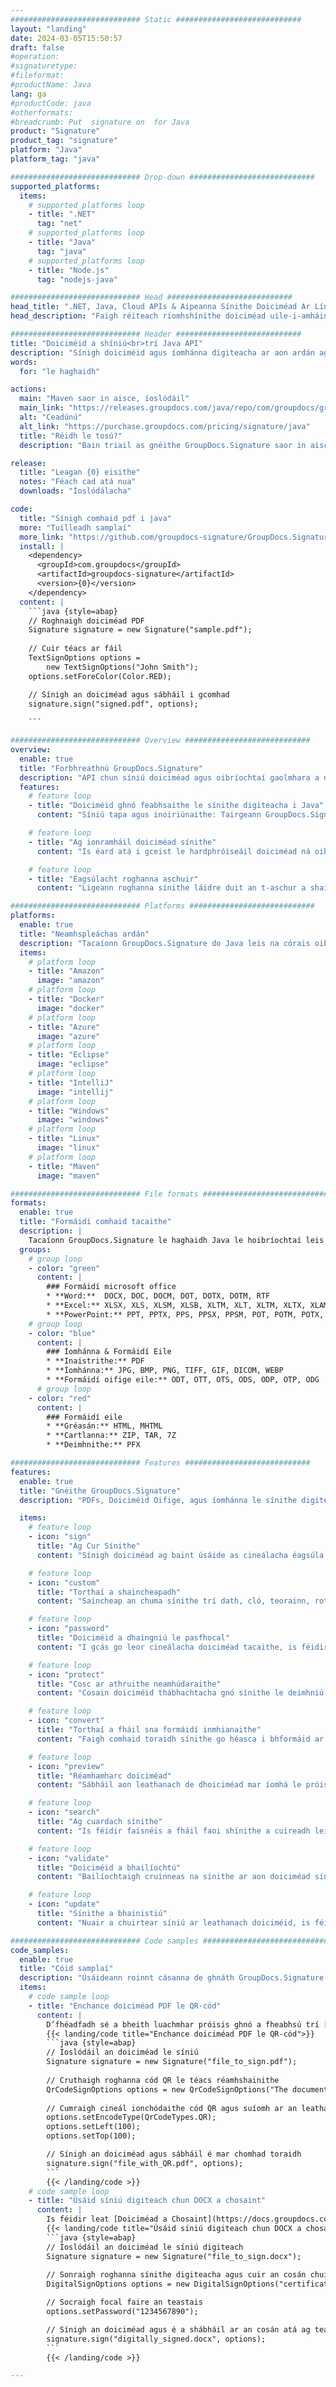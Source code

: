 ```yaml
---
############################# Static ############################
layout: "landing"
date: 2024-03-05T15:50:57
draft: false
#operation: 
#signaturetype: 
#fileformat: 
#productName: Java
lang: ga
#productCode: java
#otherformats: 
#breadcrumb: Put  signature on  for Java
product: "Signature"
product_tag: "signature"
platform: "Java"
platform_tag: "java"

############################# Drop-down ############################
supported_platforms:
  items:
    # supported_platforms loop
    - title: ".NET"
      tag: "net"
    # supported_platforms loop
    - title: "Java"
      tag: "java"
    # supported_platforms loop
    - title: "Node.js"
      tag: "nodejs-java"

############################# Head ############################
head_title: ".NET, Java, Cloud APIs & Aipeanna Sínithe Doiciméad Ar Líne"
head_description: "Faigh réiteach ríomhshínithe doiciméad uile-i-amháin le haghaidh .NET, Java agus feidhmchláir scamall-bhunaithe. Sínigh formáidí coiteanna doiciméad ar líne ag baint úsáide as gné simplí tarraing agus scaoil"

############################# Header ############################
title: "Doiciméid a shíniú<br>trí Java API"
description: "Sínigh doiciméid agus íomhánna digiteacha ar aon ardán ag baint úsáide as ár n-APIanna solúbtha agus ár réitigh app-bhunaithe do ríomhchláraitheoirí agus úsáideoirí deiridh."
words:
  for: "le haghaidh"

actions:
  main: "Maven saor in aisce, íoslódáil"
  main_link: "https://releases.groupdocs.com/java/repo/com/groupdocs/groupdocs-signature/"
  alt: "Ceadúnú"
  alt_link: "https://purchase.groupdocs.com/pricing/signature/java"
  title: "Réidh le tosú?"
  description: "Bain triail as gnéithe GroupDocs.Signature saor in aisce nó iarr ceadúnas"

release:
  title: "Leagan {0} eisithe"
  notes: "Féach cad atá nua"
  downloads: "Íoslódálacha"

code:
  title: "Sínigh comhaid pdf i java"
  more: "Tuilleadh samplaí"
  more_link: "https://github.com/groupdocs-signature/GroupDocs.Signature-for-Java"
  install: |
    <dependency>
      <groupId>com.groupdocs</groupId>
      <artifactId>groupdocs-signature</artifactId>
      <version>{0}</version>
    </dependency>
  content: |
    ```java {style=abap}  
    // Roghnaigh doiciméad PDF
    Signature signature = new Signature("sample.pdf");
    
    // Cuir téacs ar fáil
    TextSignOptions options = 
        new TextSignOptions("John Smith");
    options.setForeColor(Color.RED);

    // Sínigh an doiciméad agus sábháil i gcomhad
    signature.sign("signed.pdf", options);
    
    ```

############################# Overview ############################
overview:
  enable: true
  title: "Forbhreathnú GroupDocs.Signature"
  description: "API chun síniú doiciméad agus oibríochtaí gaolmhara a dhéanamh i bhfeidhmchláir Java"
  features:
    # feature loop
    - title: "Doiciméid ghnó feabhsaithe le sínithe digiteacha i Java"
      content: "Síniú tapa agus inoiriúnaithe: Tairgeann GroupDocs.Signature do Java raon leathan roghanna sínithe digiteacha do PDFs, íomhánna agus doiciméid Oifige. Is féidir leat téacs, barrachóid, QR-cóid, teastais dhigiteacha, pictiúir, nó meiteashonraí ceilte a úsáid. Tá próiseáil doiciméad tapa agus éifeachtach."

    # feature loop
    - title: "Ag ionramháil doiciméad sínithe"
      content: "Is éard atá i gceist le hardphróiseáil doiciméad ná oibríochtaí cumhachtacha ar dhoiciméid sínithe ag baint úsáide as GroupDocs.Signature do Java. Is féidir leat sínithe a cuireadh le doiciméid ghnó a chuardach agus a bhailíochtú ag baint úsáide as critéir úsáideacha éagsúla. Ina theannta sin, is féidir leat rochtain a fháil ar fhaisnéis mhionsonraithe faoin doiciméad nó íomhánna réamhamhairc dá leathanaigh a fháil."

    # feature loop
    - title: "Éagsúlacht roghanna aschuir"
      content: "Ligeann roghanna sínithe láidre duit an t-aschur a shaincheapadh do dhoiciméid sínithe le GroupDocs.Signature do Java. Is féidir leat aon síniú a shuíomh go beacht ar aon leathanach doiciméid agus a chuma a chumrú ar bhealaí éagsúla. Tacaíonn an Java API le doiciméid ghnó sínithe a shábháil i bhformáidí iomadúla tacaithe agus cuireann sé roghanna ar fáil chun iad a dhaingniú le pasfhocail."

############################# Platforms ############################
platforms:
  enable: true
  title: "Neamhspleáchas ardán"
  description: "Tacaíonn GroupDocs.Signature do Java leis na córais oibriúcháin, creataí agus bainisteoirí pacáiste seo a leanas"
  items:
    # platform loop
    - title: "Amazon"
      image: "amazon"
    # platform loop
    - title: "Docker"
      image: "docker"
    # platform loop
    - title: "Azure"
      image: "azure"
    # platform loop
    - title: "Eclipse"
      image: "eclipse"
    # platform loop
    - title: "IntelliJ"
      image: "intellij"
    # platform loop
    - title: "Windows"
      image: "windows"
    # platform loop
    - title: "Linux"
      image: "linux"
    # platform loop
    - title: "Maven"
      image: "maven"

############################# File formats ############################
formats:
  enable: true
  title: "Formáidí comhaid tacaithe"
  description: |
    Tacaíonn GroupDocs.Signature le haghaidh Java le hoibríochtaí leis na [formáidí comhaid](https://docs.groupdocs.com/signature/java/supported-document-formats/) seo a leanas.
  groups:
    # group loop
    - color: "green"
      content: |
        ### Formáidí microsoft office
        * **Word:**  DOCX, DOC, DOCM, DOT, DOTX, DOTM, RTF
        * **Excel:** XLSX, XLS, XLSM, XLSB, XLTM, XLT, XLTM, XLTX, XLAM, SXC, SpreadsheetML
        * **PowerPoint:** PPT, PPTX, PPS, PPSX, PPSM, POT, POTM, POTX, PPTM
    # group loop
    - color: "blue"
      content: |
        ### Íomhánna & Formáidí Eile
        * **Inaistrithe:** PDF
        * **Íomhánna:** JPG, BMP, PNG, TIFF, GIF, DICOM, WEBP
        * **Formáidí oifige eile:** ODT, OTT, OTS, ODS, ODP, OTP, ODG
      # group loop
    - color: "red"
      content: |
        ### Formáidí eile
        * **Gréasán:** HTML, MHTML
        * **Cartlanna:** ZIP, TAR, 7Z
        * **Deimhnithe:** PFX

############################# Features ############################
features:
  enable: true
  title: "Gnéithe GroupDocs.Signature"
  description: "PDFs, Doiciméid Oifige, agus íomhánna le sínithe digiteacha a shíniú"

  items:
    # feature loop
    - icon: "sign"
      title: "Ag Cur Sínithe"
      content: "Sínigh doiciméad ag baint úsáide as cineálacha éagsúla sínithe tacaithe trí shíniú digiteach a chur go beacht in aon áit ar aon leathanach."

    # feature loop
    - icon: "custom"
      title: "Torthaí a shaincheapadh"
      content: "Saincheap an chuma sínithe trí dath, cló, teorainn, rothlú agus gnéithe eile a choigeartú chun an toradh inmhianaithe a bhaint amach."

    # feature loop
    - icon: "password"
      title: "Doiciméid a dhaingniú le pasfhocal"
      content: "I gcás go leor cineálacha doiciméad tacaithe, is féidir leat an doiciméad sínithe a chosaint le pasfhocal."

    # feature loop
    - icon: "protect"
      title: "Cosc ar athruithe neamhúdaraithe"
      content: "Cosain doiciméid thábhachtacha gnó sínithe le deimhniú digiteach ó mhodhnuithe neamhúdaraithe."

    # feature loop
    - icon: "convert"
      title: "Torthaí a fháil sna formáidí inmhianaithe"
      content: "Faigh comhaid toraidh sínithe go héasca i bhformáid ar bith a dtacaítear léi. Is féidir leat doiciméid MS Word a thiontú go PDF freisin gan stró."

    # feature loop
    - icon: "preview"
      title: "Réamhamharc doiciméad"
      content: "Sábháil aon leathanach de dhoiciméad mar íomhá le próiseáil amach anseo."

    # feature loop
    - icon: "search"
      title: "Ag cuardach sínithe"
      content: "Is féidir faisnéis a fháil faoi shínithe a cuireadh leis roimhe seo i ndoiciméid ar leith."

    # feature loop
    - icon: "validate"
      title: "Doiciméid a bhailíochtú"
      content: "Bailíochtaigh cruinneas na sínithe ar aon doiciméad sínithe."

    # feature loop
    - icon: "update"
      title: "Sínithe a bhainistiú"
      content: "Nuair a chuirtear síniú ar leathanach doiciméid, is féidir é a scriosadh, a bhogadh nó a nuashonrú de réir mar is gá."

############################# Code samples ############################
code_samples:
  enable: true
  title: "Cóid samplaí"
  description: "Úsáideann roinnt cásanna de ghnáth GroupDocs.Signature le haghaidh oibríochtaí Java"
  items:
    # code sample loop
    - title: "Enchance doiciméad PDF le QR-cód"
      content: |
        D’fhéadfadh sé a bheith luachmhar próisis ghnó a fheabhsú trí [QR-codes](https://docs.groupdocs.com/signature/java/esign-document-with-qr-code-signature/) a chur le leathanaigh ar leith de dhoiciméid PDF. Tá sampla de conas cód QR a chur leis ag baint úsáide as GroupDocs.Signature do Java.
        {{< landing/code title="Enchance doiciméad PDF le QR-cód">}}
        ```java {style=abap}
        // Íoslódáil an doiciméad le síniú
        Signature signature = new Signature("file_to_sign.pdf");
        
        // Cruthaigh roghanna cód QR le téacs réamhshainithe
        QrCodeSignOptions options = new QrCodeSignOptions("The document is approved by John Smith");
        
        // Cumraigh cineál ionchódaithe cód QR agus suíomh ar an leathanach
        options.setEncodeType(QrCodeTypes.QR);
        options.setLeft(100);
        options.setTop(100);

        // Sínigh an doiciméad agus sábháil é mar chomhad toraidh
        signature.sign("file_with_QR.pdf", options);
        ```
        {{< /landing/code >}}
    # code sample loop
    - title: "Úsáid síniú digiteach chun DOCX a chosaint"
      content: |
        Is féidir leat [Doiciméad a Chosaint](https://docs.groupdocs.com/signature/java/esign-document-with-digital-signature/) ag baint úsáide as sínithe pearsanta nó corparáideacha atá stóráilte mar dheimhnithe digiteacha. Ní féidir doiciméid atá daingnithe le teastas a athrú gan an síniú a chur ó bhail.
        {{< landing/code title="Úsáid síniú digiteach chun DOCX a chosaint">}}
        ```java {style=abap}   
        // Íoslódáil an doiciméad le síniú digiteach
        Signature signature = new Signature("file_to_sign.docx");
        
        // Sonraigh roghanna sínithe digiteacha agus cuir an cosán chuig an gcomhad teastais ar fáil
        DigitalSignOptions options = new DigitalSignOptions("certificate.pfx");

        // Socraigh focal faire an teastais
        options.setPassword("1234567890");

        // Sínigh an doiciméad agus é a shábháil ar an cosán atá ag teastáil
        signature.sign("digitally_signed.docx", options);
        ```
        {{< /landing/code >}}

---
```

